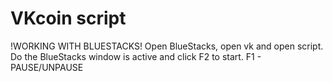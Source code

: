 # VKcoin script
!WORKING WITH BLUESTACKS! 
Open BlueStacks, open vk and open script. 
Do the BlueStacks window is active and click F2 to start. 
F1 - PAUSE/UNPAUSE 

